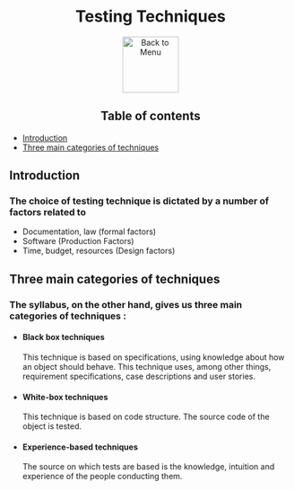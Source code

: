 <div align="center"><h1>Testing Techniques</h1></div>
<div align="center">
<a href=https://github.com/Prime2390/Prime2390/blob/main/Notes/MyNote.md>
    <img src="https://raw.githubusercontent.com/Prime2390/Prime2390/refs/heads/main/Icons/DALL·E%202024-11-11%2022.20.53%20-%20A%20minimalistic%20and%20modern%20icon%20representing%20'Back%20to%20Menu'.%20The%20icon%20should%20feature%20an%20arrow%20pointing%20to%20a%20menu%20or%20list%20symbol%2C%20indicating%20navigation%20.webp" alt="Back to Menu" style="width:100px;height:100px;">
</a>
</div>

<h2 id=0 align="center">Table of contents</h2>
<ul>
  <li><a href="#1">Introduction</a></li>
  <li><a href="#2">Three main categories of techniques</a></li>
</ul>

<h2 id=1>Introduction</h2>
<h3>The choice of testing technique is dictated by a number of factors related to </h3>
<ul>
    <li>Documentation, law (formal factors)</li>
    <li>Software (Production Factors)</li>
    <li>Time, budget, resources (Design factors)</li>
</ul>

<h2 id=2>Three main categories of techniques</h2>
<h3>The syllabus, on the other hand, gives us three main categories of techniques :
</h3>
<ul>
    <li> <h4>Black box techniques</h4>
<p>This technique is based on specifications, using knowledge about how an object should behave. This technique uses, among other things, requirement specifications, case descriptions and user stories.</p></li>
    <li><h4>White-box techniques</h4>
<p>This technique is based on code structure. The source code of the object is tested. </p></li>
    <li> <h4>Experience-based techniques</h4>
<p>The source on which tests are based is the knowledge, intuition and experience of the people conducting them.</p></li>
</ul>
